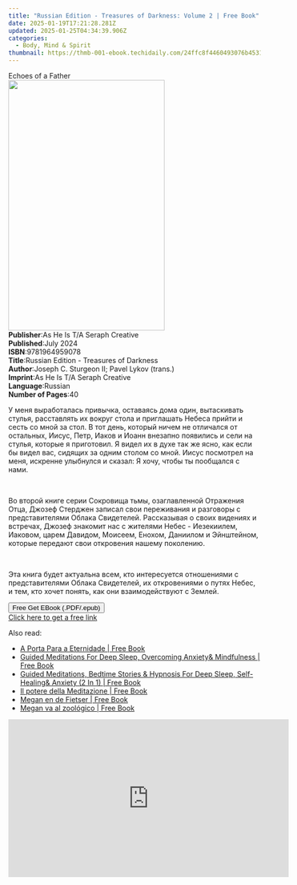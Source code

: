 ```yaml
---
title: "Russian Edition - Treasures of Darkness: Volume 2 | Free Book"
date: 2025-01-19T17:21:28.281Z
updated: 2025-01-25T04:34:39.906Z
categories:
  - Body, Mind & Spirit
thumbnail: https://thmb-001-ebook.techidaily.com/24ffc8f4460493076b45314785e3a7b04059e1888315bc0c4f1cbc1d51d8187b.jpg
---
```

<main id="book-container">
  <div class="flex flex-col">
    <div class="book-brief flex-1 py-6 px-4 sm:p-6 md:py-10 md:px-8">
      <!-- brief-->
      <div class="book-brief-main">Echoes of a Father</div>
    </div>
    <div
      class="book-meta-info flex-1 grid gap-4 col-start-1 col-end-3 row-start-1 sm:mb-6 sm:grid-cols-4 lg:gap-6 lg:col-start-2 lg:row-end-6 lg:row-span-6 lg:mb-0"
    >
      <div
        class="book-meta-info-left place-content-center mt-4 p-4 text-sm leading-6 col-start-2 col-span-2 dark:text-slate-400"
      >
        <img
          class="w-full h-500 object-cover rounded-lg sm:h-255 sm:col-span-2 lg:col-span-full"
          src="https://img-001-ebook.techidaily.com/a903d2343d9b102e41eedc0c0c0e5a3e557775ad71f58ed8f904bdb0765e0cb9.jpg"
          alt=""
          width="312"
          height="500"
        />
      </div>
      <div
        class="book-meta-info-right mt-2 col-start-1 row-start-2 col-span-3 self-center"
      >
        <!-- meta data  -->
        <div class="flex flex-col px-4 md:px-8">
          <div class="flex-1">
            <strong>Publisher</strong>:<span class="px-2"
              >As He Is T/A Seraph Creative</span
            >
          </div>
          <div class="flex-1">
            <strong>Published</strong>:<span class="px-2">July 2024</span>
          </div>
          <div class="flex-1">
            <strong>ISBN</strong>:<span class="px-2">9781964959078</span>
          </div>
          <div class="flex-1">
            <strong>Title</strong>:<span class="px-2"
              >Russian Edition - Treasures of Darkness</span
            >
          </div>
          <div class="flex-1">
            <strong>Author</strong>:<span class="px-2"
              >Joseph C. Sturgeon II; Pavel Lykov (trans.)</span
            >
          </div>
          <div class="flex-1">
            <strong>Imprint</strong>:<span class="px-2"
              >As He Is T/A Seraph Creative</span
            >
          </div>
          <div class="flex-1">
            <strong>Language</strong>:<span class="px-2">Russian</span>
          </div>
          <div class="flex-1">
            <strong>Number of Pages</strong>:<span class="px-2">40</span>
          </div>
        </div>
      </div>
    </div>
    <div class="book-description flex-1 py-6 px-4 sm:p-6 md:py-10 md:px-8">
      <div class="book-description-main">
        <div accordion-content="" id="description">
          <p>
            У меня выработалась привычка, оставаясь дома один, вытаскивать
            стулья, расставлять их вокруг стола и приглашать Небеса прийти и
            сесть со мной за стол. В тот день, который ничем не отличался от
            остальных, Иисус, Петр, Иаков и Иоанн внезапно появились и сели на
            стулья, которые я приготовил. Я видел их в духе так же ясно, как
            если бы видел вас, сидящих за одним столом со мной. Иисус посмотрел
            на меня, искренне улыбнулся и сказал: Я хочу, чтобы ты пообщался с
            нами.
          </p>
          <p><br /></p>
          <p>
            Во второй книге серии Сокровища тьмы, озаглавленной Отражения Отца,
            Джозеф Стерджен записал свои переживания и разговоры с
            представителями Облака Свидетелей. Рассказывая о своих видениях и
            встречах, Джозеф знакомит нас с жителями Небес - Иезекиилем,
            Иаковом, царем Давидом, Моисеем, Енохом, Даниилом и Эйнштейном,
            которые передают свои откровения нашему поколению.
          </p>
          <p><br /></p>
          <p>
            Эта книга будет актуальна всем, кто интересуется отношениями с
            представителями Облака Свидетелей, их откровениями о путях Небес, и
            тем, кто хочет понять, как они взаимодействуют с Землей.
          </p>
        </div>
        <div class="accordion-fader"></div>
      </div>
    </div>
    <div class="book-excerpts flex-1 py-6 px-4 sm:p-6 md:py-10 md:px-8"></div>
    <div
      class="book-about-author flex-1 py-6 px-4 sm:p-6 md:py-10 md:px-8"
    ></div>
    <div class="book-free-get flex-1 py-6 px-4 sm:p-6 md:py-10 md:px-8">
      <button
        id="btn-free-get"
        class="bg-blue-500 hover:bg-blue-700 text-white font-bold py-2 px-4 rounded"
      >
        Free Get EBook (.PDF/.epub)
      </button>
      <div id="countdown-display" class="px-2 text-lg mt-2"></div>
      <a
        id="free-link"
        class="hidden bg-blue-500 hover:bg-blue-700 text-white font-bold py-2 px-4 rounded"
        href="https://www.ebooks.com/en-us/book/211415123/russian-edition-treasures-of-darkness-volume-2/joseph-c-sturgeon-ii/"
        target="_blank"
        >Click here to get a free link</a
      >
    </div>
    <script>
      let countdownTime = 0;
      let countdownInterval = null;
      document
        .getElementById('btn-free-get')
        .addEventListener('click', startCountdown);
      function startCountdown() {
        countdownTime = new Date().getTime() + 60000 * 3;
        countdownInterval = setInterval(updateCountdown, 1000);
        document.getElementById('btn-free-get').disabled = true;
        document
          .getElementById('btn-free-get')
          .classList.add('bg-gray-500', 'cursor-not-allowed');
      }
      function updateCountdown() {
        let currentTime = new Date().getTime();
        let timeLeft = countdownTime - currentTime;
        let secondsLeft = Math.floor(timeLeft / 1000);
        document.getElementById('countdown-display').innerHTML =
          `Remaining time: ${secondsLeft} seconds.`;
        if (secondsLeft <= 0) {
          clearInterval(countdownInterval);
          document.getElementById('btn-free-get').classList.add('hidden');
          document.getElementById('free-link').classList.remove('hidden');
          document.getElementById('countdown-display').innerHTML = '';
        }
      }
    </script>
  </div>
</main>

<ins class="adsbygoogle"
      style="display:block"
      data-ad-client="ca-pub-7571918770474297"
      data-ad-slot="8358498916"
      data-ad-format="auto"
      data-full-width-responsive="true"></ins>
    

<span class="atpl-alsoreadstyle">Also read:</span>
<div><ul>
<li><a href="https://novels-ebooks.techidaily.com/210064542-9781071550533-a-porta-para-a-eternidade/"><u>A Porta Para a Eternidade | Free Book</u></a></li>
<li><a href="https://novels-ebooks.techidaily.com/210064444-9781989838495-guided-meditations-for-deep-sleep-overcoming-anxiety-mindfulness/"><u>Guided Meditations For Deep Sleep, Overcoming Anxiety& Mindfulness | Free Book</u></a></li>
<li><a href="https://novels-ebooks.techidaily.com/210064448-9781989838501-guided-meditations-bedtime-stories-hypnosis-for-deep-sleep-self-healing-anxiety-2-in-1/"><u>Guided Meditations, Bedtime Stories & Hypnosis For Deep Sleep, Self-Healing& Anxiety (2 In 1) | Free Book</u></a></li>
<li><a href="https://novels-ebooks.techidaily.com/210064523-9781071549742-il-potere-della-meditazione/"><u>Il potere della Meditazione | Free Book</u></a></li>
<li><a href="https://novels-ebooks.techidaily.com/210064509-9781071550250-megan-en-de-fietser/"><u>Megan en de Fietser | Free Book</u></a></li>
<li><a href="https://novels-ebooks.techidaily.com/210064502-9781071550236-megan-va-al-zoologico/"><u>Megan va al zoológico | Free Book</u></a></li>
</ul></div>

<!-- affiliate ads begin -->
<iframe width="560" height="315" src="https://www.youtube.com/embed/PNw3Lb26wFA?si=5NR1XRVSp41EQYMy" title="YouTube video player" frameborder="0" allow="accelerometer; autoplay; clipboard-write; encrypted-media; gyroscope; picture-in-picture; web-share" referrerpolicy="strict-origin-when-cross-origin" allowfullscreen></iframe>
<!-- affiliate ads end -->

